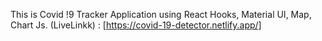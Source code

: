 This is Covid !9 Tracker Application using React Hooks, Material UI, Map, Chart Js.
(LiveLinkk) : [https://covid-19-detector.netlify.app/]
